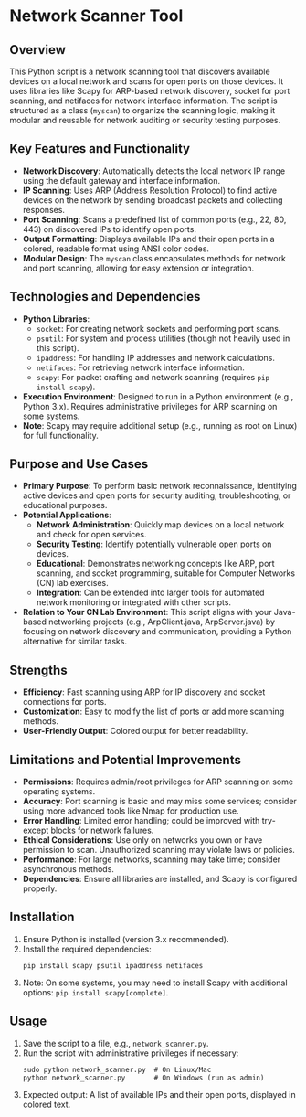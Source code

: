 # Network Scanner Tool

## Overview
This Python script is a network scanning tool that discovers available devices on a local network and scans for open ports on those devices. It uses libraries like Scapy for ARP-based network discovery, socket for port scanning, and netifaces for network interface information. The script is structured as a class (`myscan`) to organize the scanning logic, making it modular and reusable for network auditing or security testing purposes.

## Key Features and Functionality
- **Network Discovery**: Automatically detects the local network IP range using the default gateway and interface information.
- **IP Scanning**: Uses ARP (Address Resolution Protocol) to find active devices on the network by sending broadcast packets and collecting responses.
- **Port Scanning**: Scans a predefined list of common ports (e.g., 22, 80, 443) on discovered IPs to identify open ports.
- **Output Formatting**: Displays available IPs and their open ports in a colored, readable format using ANSI color codes.
- **Modular Design**: The `myscan` class encapsulates methods for network and port scanning, allowing for easy extension or integration.

## Technologies and Dependencies
- **Python Libraries**:
  - `socket`: For creating network sockets and performing port scans.
  - `psutil`: For system and process utilities (though not heavily used in this script).
  - `ipaddress`: For handling IP addresses and network calculations.
  - `netifaces`: For retrieving network interface information.
  - `scapy`: For packet crafting and network scanning (requires `pip install scapy`).
- **Execution Environment**: Designed to run in a Python environment (e.g., Python 3.x). Requires administrative privileges for ARP scanning on some systems.
- **Note**: Scapy may require additional setup (e.g., running as root on Linux) for full functionality.

## Purpose and Use Cases
- **Primary Purpose**: To perform basic network reconnaissance, identifying active devices and open ports for security auditing, troubleshooting, or educational purposes.
- **Potential Applications**:
  - **Network Administration**: Quickly map devices on a local network and check for open services.
  - **Security Testing**: Identify potentially vulnerable open ports on devices.
  - **Educational**: Demonstrates networking concepts like ARP, port scanning, and socket programming, suitable for Computer Networks (CN) lab exercises.
  - **Integration**: Can be extended into larger tools for automated network monitoring or integrated with other scripts.
- **Relation to Your CN Lab Environment**: This script aligns with your Java-based networking projects (e.g., ArpClient.java, ArpServer.java) by focusing on network discovery and communication, providing a Python alternative for similar tasks.

## Strengths
- **Efficiency**: Fast scanning using ARP for IP discovery and socket connections for ports.
- **Customization**: Easy to modify the list of ports or add more scanning methods.
- **User-Friendly Output**: Colored output for better readability.

## Limitations and Potential Improvements
- **Permissions**: Requires admin/root privileges for ARP scanning on some operating systems.
- **Accuracy**: Port scanning is basic and may miss some services; consider using more advanced tools like Nmap for production use.
- **Error Handling**: Limited error handling; could be improved with try-except blocks for network failures.
- **Ethical Considerations**: Use only on networks you own or have permission to scan. Unauthorized scanning may violate laws or policies.
- **Performance**: For large networks, scanning may take time; consider asynchronous methods.
- **Dependencies**: Ensure all libraries are installed, and Scapy is configured properly.

## Installation
1. Ensure Python is installed (version 3.x recommended).
2. Install the required dependencies:
   ```
   pip install scapy psutil ipaddress netifaces
   ```
3. Note: On some systems, you may need to install Scapy with additional options: `pip install scapy[complete]`.

## Usage
1. Save the script to a file, e.g., `network_scanner.py`.
2. Run the script with administrative privileges if necessary:
   ```
   sudo python network_scanner.py  # On Linux/Mac
   python network_scanner.py       # On Windows (run as admin)
   ```
3. Expected output: A list of available IPs and their open ports, displayed in colored text.
